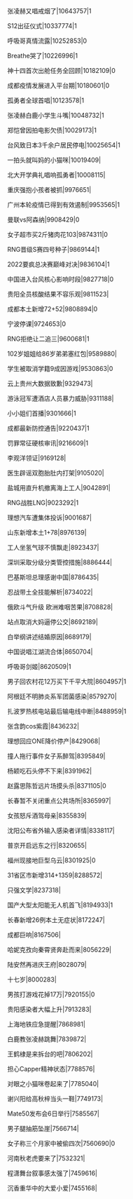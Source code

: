 张凌赫又唱戒烟了|10643757|1

S12出征仪式|10337774|1

呼吸哥真情流露|10252853|0

Breathe哭了|10226996|1

神十四首次出舱任务全回顾|10182109|0

成都疫情发展进入平台期|10180601|0

孤勇者全球首唱|10123578|1

张凌赫白鹿小学生斗嘴|10048732|1

郑恺曾因拍电影欠债|10029173|1

台风致日本3千余户居民停电|10025654|1

一拍头就叫妈的小猫咪|10019409|

北大开学典礼唱响孤勇者|10008115|

重庆强抱小孩者被抓|9976651|

广州本轮疫情已得到有效遏制|9953565|1

曼联vs阿森纳|9908429|0

女子超市买2斤猪肉花103|9874311|0

RNG晋级S赛四号种子|9869144|1

2022要疯总决赛巅峰对决|9836104|1

中国进入台风核心影响时段|9827718|0

贵阳全员核酸结果不容乐观|9811523|

成都本土新增72+52|9808894|0

宁波停课|9724653|0

RNG拒绝让二追三|9600681|1

102岁姐姐给86岁弟弟塞红包|9589880|

学生被取消学籍9成因游戏|9530863|0

云上贵州大数据致歉|9329473|

游泳冠军遭酒店人员暴力威胁|9311188|

小小姐们首播|9301666|1

成都最新防控通告|9220437|1

罚罪常征硬核审讯|9216609|1

李观洋领证|9169128|

医生辟谣双胞胎肚内打架|9105020|

盐城用直升机撤离海上工人|9042891|

RNG战胜LNG|9023292|1

理想汽车遭集体投诉|9001687|

山东新增本土1+78|8976139|

工人坐氢气球不慎飘走|8923437|

深圳采取分级分类管控措施|8886444|

巴基斯坦总理感谢中国|8786435|

忍战带土全技能解析|8734022|

俄欧斗气升级 欧洲难咽苦果|8708828|

站点取消大妈逼停公交|8692189|

白举纲讲述结婚原因|8689179|

中国说唱江湖流合体|8650704|

呼吸哥剑姬|8620509|1

男子回农村花12万买下千平大院|8604957|1

阿根廷不明肺炎系军团菌感染|8579270|

扎波罗热核电站最后输电线中断|8488959|1

张含韵cos紫霞|8436232|

理想回应ONE降价停产|8429068|

撞人拖行事件女子系醉驾|8395849|

杨颖吃石头停不下来|8391962|

赵露思陈哲远片场摸头杀|8371105|0

长春暂不关闭重点公共场所|8365997|

女孩怒斥酒驾母亲|8355839|

沈阳公布省外输入感染者详情|8338117|

普京开启远东之行|8320655|

福州现接地巨型乌云|8301925|0

31省区市新增314+1359|8288572|

只强文学|8237318|

国产大型太阳能无人机首飞|8194933|1

长春新增26例本土无症状|8172247|

成都巨响|8167506|

哈妮克孜向秦霄贤奔赴而来|8056229|

陆安然再进庆王府|8028079|

十七岁|8000283|

男孩打游戏花掉17万|7920155|0

贵阳感染者大幅上升|7913283|

上海地铁应急提醒|7868981|

白鹿教张凌赫跳舞|7839872|

王鹤棣是来拆台的吧|7806202|

担心Capper精神状态|7788576|

对眼之小猫咪卷起来了|7785040|

谢兴阳给高秋梓当头一鞋|7749173|

Mate50发布会6日举行|7585567|

男子腿抽筋坠崖|7566714|

女子称三个月家中被偷四次|7560690|0

河南秋老虎要来了|7532321|

程潇舞台叙事感太强了|7459616|

沉香重华中的大爱小爱|7455168|

